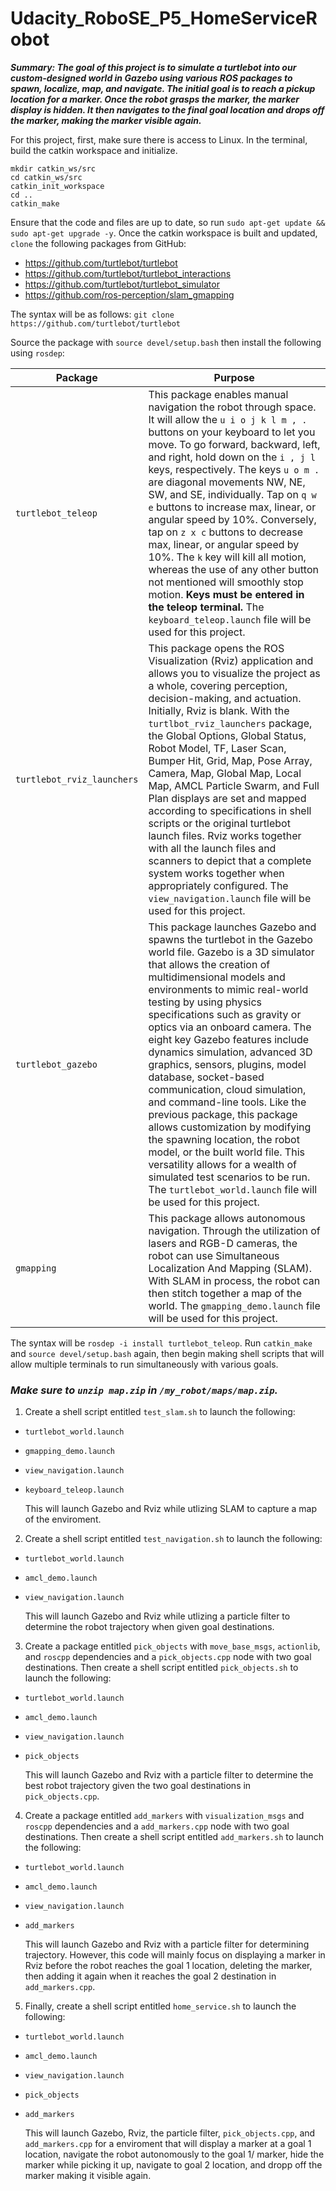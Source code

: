 # Udacity_RoboSE_P5_HomeServiceRobot

_**Summary: The goal of this project is to simulate a turtlebot into our custom-designed world in Gazebo using various ROS packages to spawn, localize, map, and navigate. The initial goal is to reach a pickup location for a marker. Once the robot grasps the marker, the marker display is hidden. It then navigates to the final goal location and drops off the marker, making the marker visible again.**_

For this project, first, make sure there is access to Linux. In the terminal, build the catkin workspace and initialize.

```
mkdir catkin_ws/src
cd catkin_ws/src
catkin_init_workspace
cd ..
catkin_make
```

Ensure that the code and files are up to date, so run `sudo apt-get update && sudo apt-get upgrade -y`. Once the catkin workspace is built and updated, `clone` the following packages from GitHub:
- https://github.com/turtlebot/turtlebot
- https://github.com/turtlebot/turtlebot_interactions
- https://github.com/turtlebot/turtlebot_simulator
- https://github.com/ros-perception/slam_gmapping

The syntax will be as follows:
`git clone https://github.com/turtlebot/turtlebot`

Source the package with `source devel/setup.bash` then install the following using `rosdep`:

Package | Purpose
--------|--------
`turtlebot_teleop` | This package enables manual navigation the robot through space. It will allow the `u i o j k l m , .` buttons on your keyboard to let you move. To go forward, backward, left, and right, hold down on the `i , j l` keys, respectively. The keys `u o m .` are diagonal movements NW, NE, SW, and SE, individually. Tap on `q w e` buttons to increase max, linear, or angular speed by 10%. Conversely, tap on `z x c` buttons to decrease max, linear, or angular speed by 10%. The `k` key will kill all motion, whereas the use of any other button not mentioned will smoothly stop motion. **Keys must be entered in the teleop terminal.** The `keyboard_teleop.launch` file will be used for this project. 
`turtlebot_rviz_launchers` | This package opens the ROS Visualization (Rviz) application and allows you to visualize the project as a whole, covering perception, decision-making, and actuation. Initially, Rviz is blank. With the `turtlbot_rviz_launchers` package, the Global Options, Global Status, Robot Model, TF, Laser Scan, Bumper Hit, Grid, Map, Pose Array, Camera, Map, Global Map, Local Map, AMCL Particle Swarm, and Full Plan displays are set and mapped according to specifications in shell scripts or the original turtlebot launch files. Rviz works together with all the launch files and scanners to depict that a complete system works together when appropriately configured. The `view_navigation.launch` file will be used for this project. 
`turtlebot_gazebo` | This package launches Gazebo and spawns the turtlebot in the Gazebo world file. Gazebo is a 3D simulator that allows the creation of multidimensional models and environments to mimic real-world testing by using physics specifications such as gravity or optics via an onboard camera. The eight key Gazebo features include dynamics simulation, advanced 3D graphics, sensors, plugins, model database, socket-based communication, cloud simulation, and command-line tools. Like the previous package, this package allows customization by modifying the spawning location, the robot model, or the built world file. This versatility allows for a wealth of simulated test scenarios to be run. The `turtlebot_world.launch` file will be used for this project. 
`gmapping` | This package allows autonomous navigation. Through the utilization of lasers and RGB-D cameras, the robot can use Simultaneous Localization And Mapping (SLAM). With SLAM in process, the robot can then stitch together a map of the world. The `gmapping_demo.launch` file will be used for this project. 

The syntax will be `rosdep -i install turtlebot_teleop`. Run `catkin_make` and `source devel/setup.bash` again, then begin making shell scripts that will allow multiple terminals to run simultaneously with various goals.


### _**Make sure to `unzip map.zip` in `/my_robot/maps/map.zip`.**_


1. Create a shell script entitled `test_slam.sh` to launch the following: 
- `turtlebot_world.launch`
- `gmapping_demo.launch`
- `view_navigation.launch`
- `keyboard_teleop.launch`

  This will launch Gazebo and Rviz while utlizing SLAM to capture a map of the enviroment.

2. Create a shell script entitled `test_navigation.sh` to launch the following: 
- `turtlebot_world.launch`
- `amcl_demo.launch`
- `view_navigation.launch`

  This will launch Gazebo and Rviz while utlizing a particle filter to determine the robot trajectory when given goal destinations.

3. Create a package entitled `pick_objects` with `move_base_msgs`, `actionlib`, and `roscpp` dependencies and a `pick_objects.cpp` node with two goal destinations. Then create a shell script entitled `pick_objects.sh` to launch the following: 
- `turtlebot_world.launch`
- `amcl_demo.launch`
- `view_navigation.launch`
- `pick_objects`

  This will launch Gazebo and Rviz with a particle filter to determine the best robot trajectory given the two goal destinations in `pick_objects.cpp`.

4. Create a package entitled `add_markers` with `visualization_msgs` and `roscpp` dependencies and a `add_markers.cpp` node with two goal destinations. Then create a shell script entitled `add_markers.sh` to launch the following: 
- `turtlebot_world.launch`
- `amcl_demo.launch`
- `view_navigation.launch`
- `add_markers`

  This will launch Gazebo and Rviz with a particle filter for determining trajectory. However, this code will mainly focus on displaying a marker in Rviz before the robot reaches the goal 1 location, deleting the marker, then adding it again when it reaches the goal 2 destination in `add_markers.cpp`.

5. Finally, create a shell script entitled `home_service.sh` to launch the following: 
- `turtlebot_world.launch`
- `amcl_demo.launch`
- `view_navigation.launch`
- `pick_objects`
- `add_markers`

  This will launch Gazebo, Rviz, the particle filter, `pick_objects.cpp`, and `add_markers.cpp` for a enviroment that will display a marker at a goal 1 location, navigate the robot autonomously to the goal 1/ marker, hide the marker while picking it up, navigate to goal 2 location, and dropp off the marker making it visible again.

